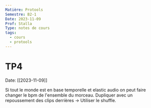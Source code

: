```yaml
---
Matière: Protools
Semestre: B2-1
Date: 2023-11-09
Prof: Stalla
Type: notes de cours
tags:
  - cours
  - protools
---
```

# TP4
Date: [[2023-11-09]] 

Si tout le monde est en base temporelle et elastic audio on peut faire changer le bpm de l'ensemble du morceau. 
Dupliquer avec un repoussement des clips derrières → Utiliser le shuffle. 
